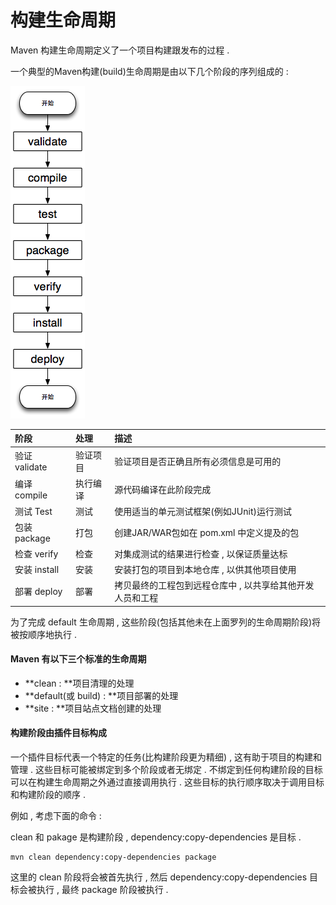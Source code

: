 # 构建生命周期

Maven 构建生命周期定义了一个项目构建跟发布的过程 .

一个典型的Maven构建\(build\)生命周期是由以下几个阶段的序列组成的 :

![](/assets/mavengoujian.png)

| 阶段 | 处理 | 描述 |
| :--- | :--- | :--- |
| 验证 validate | 验证项目 | 验证项目是否正确且所有必须信息是可用的 |
| 编译 compile | 执行编译 | 源代码编译在此阶段完成 |
| 测试 Test | 测试 | 使用适当的单元测试框架\(例如JUnit\)运行测试 |
| 包装 package | 打包 | 创建JAR/WAR包如在 pom.xml 中定义提及的包 |
| 检查 verify | 检查 | 对集成测试的结果进行检查 , 以保证质量达标 |
| 安装 install | 安装 | 安装打包的项目到本地仓库 , 以供其他项目使用 |
| 部署 deploy | 部署 | 拷贝最终的工程包到远程仓库中 , 以共享给其他开发人员和工程 |

为了完成 default 生命周期 , 这些阶段\(包括其他未在上面罗列的生命周期阶段\)将被按顺序地执行 .

#### Maven 有以下三个标准的生命周期

* **clean : **项目清理的处理
* **default\(或 build\) : **项目部署的处理
* **site : **项目站点文档创建的处理

#### 构建阶段由插件目标构成

一个插件目标代表一个特定的任务\(比构建阶段更为精细\) , 这有助于项目的构建和管理 . 这些目标可能被绑定到多个阶段或者无绑定 . 不绑定到任何构建阶段的目标可以在构建生命周期之外通过直接调用执行 . 这些目标的执行顺序取决于调用目标和构建阶段的顺序 . 

例如 , 考虑下面的命令 : 

clean 和 pakage 是构建阶段 , dependency:copy-dependencies 是目标 . 

```
mvn clean dependency:copy-dependencies package
```

这里的 clean 阶段将会被首先执行 , 然后 dependency:copy-dependencies 目标会被执行 , 最终 package 阶段被执行 . 



